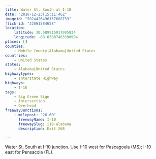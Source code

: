 ```yaml
---
title: Water St. South at I-10
date: "2018-12-23T15:11:46Z"
imageid: "5024426496157688739"
flickrid: "32661584658"
location:
    latitude: 30.689915917005834
    longitude: -88.03887483308904
places: []
counties:
    - Mobile County|Alabama|United States
countries:
    - United States
states:
    - Alabama|United States
highwaytypes:
    - Interstate Highway
highways:
    - I-10
tags:
    - Big Green Sign
    - Intersection
    - Overhead
freewayJunctions:
    - milepost: "26.60"
      freewayName: I-10
      freewaySlug: i10-alabama
      description: Exit 26B

---
```

Water St. South at I-10 junction.  Use I-10 west for Pascagoula (MS); I-10 east for Pensacola (FL).